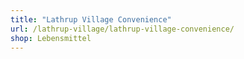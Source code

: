 ```yaml
---
title: "Lathrup Village Convenience"
url: /lathrup-village/lathrup-village-convenience/
shop: Lebensmittel
---
```

